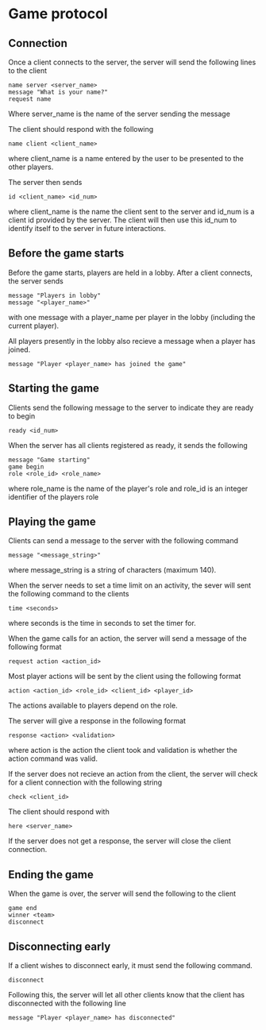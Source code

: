 # Game protocol

## Connection

Once a client connects to the server, the server will send the following lines to the client

```
name server <server_name>
message "What is your name?"
request name
```

Where server_name is the name of the server sending the message

The client should respond with the following

```
name client <client_name>
```

where client_name is a name entered by the user to be presented to the other players.

The server then sends

```
id <client_name> <id_num>
```

where client_name is the name the client sent to the server and id_num is a client id provided by the server. The client will then use this id_num to identify itself to the server in future interactions.

## Before the game starts

Before the game starts, players are held in a lobby. After a client connects, the server sends

```
message "Players in lobby"
message "<player_name>"
```

with one message with a player_name per player in the lobby (including the current player).

All players presently in the lobby also recieve a message when a player has joined.

```
message "Player <player_name> has joined the game"
```

## Starting the game

Clients send the following message to the server to indicate they are ready to begin

```
ready <id_num>
```

When the server has all clients registered as ready, it sends the following

```
message "Game starting"
game begin
role <role_id> <role_name>
```

where role_name is the name of the player's role and role_id is an integer identifier of the players role

## Playing the game

Clients can send a message to the server with the following command

```
message "<message_string>"
```

where message_string is a string of characters (maximum 140).

When the server needs to set a time limit on an activity, the sever will sent the following command to the clients

```
time <seconds>
```

where seconds is the time in seconds to set the timer for.

When the game calls for an action, the server will send a message of the following format

```
request action <action_id>
```

Most player actions will be sent by the client using the following format

```
action <action_id> <role_id> <client_id> <player_id>
```

The actions available to players depend on the role.

The server will give a response in the following format

```
response <action> <validation>
```

where action is the action the client took and validation is whether the action command was valid.

If the server does not recieve an action from the client, the server will check for a client connection with the following string

```
check <client_id>
```

The client should respond with

```
here <server_name>
```

If the server does not get a response, the server will close the client connection.

## Ending the game

When the game is over, the server will send the following to the client

```
game end
winner <team>
disconnect
```

## Disconnecting early

If a client wishes to disconnect early, it must send the following command.

```
disconnect
```

Following this, the server will let all other clients know that the client has disconnected with the following line

```
message "Player <player_name> has disconnected"
```
